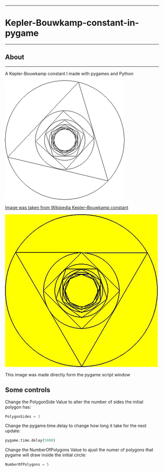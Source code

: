 --------------------------
# Kepler-Bouwkamp-constant-in-pygame
--------------------------

## About
---------------------------
A Kepler-Bouwkamp constant I made with pygames and Python

![Wikipedia imgage](https://raw.githubusercontent.com/MSchelt/Kepler-Bouwkamp-constant-in-pygame/master/imgs/Kepler-constant.png)

[Image was taken from Wikipedia Kepler–Bouwkamp constant](https://en.wikipedia.org/wiki/Kepler%E2%80%93Bouwkamp_constant)


![Pygame Image](https://raw.githubusercontent.com/MSchelt/Kepler-Bouwkamp-constant-in-pygame/master/imgs/Kepler-Bouwkamp-constant-pygame.png)

This image was made directly form the pygame script window


## Some controls
Change the PolygonSide Value to alter the number of sides the initial polygon has:
 ```python
PolygonSides = 3
```
Change the pygame.time.delay to change how long it take for the next update:
  ```python
pygame.time.delay(5000)
```

Change the NumberOfPolygons Value to ajust the numer of polygons that pygame will draw inside the initial circle:
  ```python
NumberOfPolygons = 5
```
